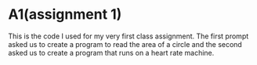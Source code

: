 # A1(assignment 1)
This is the code I used for my very first class assignment. The first prompt asked us to create a program to read the area of a circle and the second asked us to create a program that runs on a heart rate machine.
